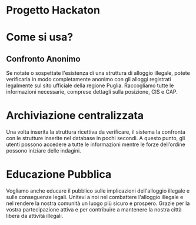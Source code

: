 # Progetto Hackaton
# Come si usa?

## Confronto Anonimo

Se notate o sospettate l'esistenza di una struttura di alloggio illegale, potete verificarla in modo completamente anonimo con gli alloggi registrati legalmente sul sito ufficiale della regione Puglia. Raccogliamo tutte le informazioni necessarie, comprese dettagli sulla posizione, CIS e CAP.

# Archiviazione centralizzata

Una volta inserita la struttura ricettiva da verificare, il sistema la confronta con le strutture inserite nel database in pochi secondi. A questo punto, gli utenti possono accedere a tutte le informazioni mentre le forze dell’ordine possono iniziare delle indagini.

# Educazione Pubblica

Vogliamo anche educare il pubblico sulle implicazioni dell'alloggio illegale e sulle conseguenze legali. Unitevi a noi nel combattere l'alloggio illegale e nel rendere la nostra comunità un luogo più sicuro e prospero. Grazie per la vostra partecipazione attiva e per contribuire a mantenere la nostra città libera da attività illegali.
